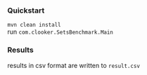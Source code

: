 ### Quickstart
`mvn clean install`  
run `com.clooker.SetsBenchmark.Main`

### Results
results in csv format are written to `result.csv`